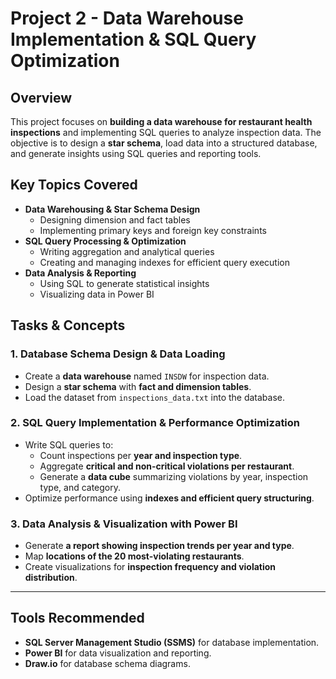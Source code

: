 # **Project 2 - Data Warehouse Implementation & SQL Query Optimization**

## **Overview**
This project focuses on **building a data warehouse for restaurant health inspections** and implementing SQL queries to analyze inspection data. The objective is to design a **star schema**, load data into a structured database, and generate insights using SQL queries and reporting tools.

## **Key Topics Covered**
- **Data Warehousing & Star Schema Design**
  - Designing dimension and fact tables
  - Implementing primary keys and foreign key constraints
- **SQL Query Processing & Optimization**
  - Writing aggregation and analytical queries
  - Creating and managing indexes for efficient query execution
- **Data Analysis & Reporting**
  - Using SQL to generate statistical insights
  - Visualizing data in Power BI

## **Tasks & Concepts**
### **1. Database Schema Design & Data Loading**
- Create a **data warehouse** named `INSDW` for inspection data.
- Design a **star schema** with **fact and dimension tables**.
- Load the dataset from `inspections_data.txt` into the database.

### **2. SQL Query Implementation & Performance Optimization**
- Write SQL queries to:
  - Count inspections per **year and inspection type**.
  - Aggregate **critical and non-critical violations per restaurant**.
  - Generate a **data cube** summarizing violations by year, inspection type, and category.
- Optimize performance using **indexes and efficient query structuring**.

### **3. Data Analysis & Visualization with Power BI**
- Generate **a report showing inspection trends per year and type**.
- Map **locations of the 20 most-violating restaurants**.
- Create visualizations for **inspection frequency and violation distribution**.

---

## **Tools Recommended**
- **SQL Server Management Studio (SSMS)** for database implementation.
- **Power BI** for data visualization and reporting.
- **Draw.io** for database schema diagrams.